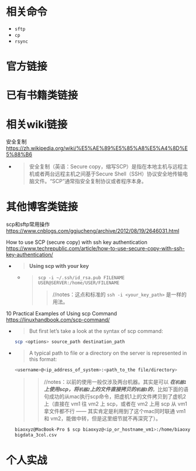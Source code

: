 
# 相关命令

- `sftp`
- `cp`
- `rsync`

# 官方链接

# 已有书籍类链接

# 相关wiki链接

安全复制 https://zh.wikipedia.org/wiki/%E5%AE%89%E5%85%A8%E5%A4%8D%E5%88%B6
- > 安全复制（英语：Secure copy，缩写SCP）是指在本地主机与远程主机或者两台远程主机之间基于Secure Shell（SSH）协议安全地传输电脑文件。“SCP”通常指安全复制协议或者程序本身。

# 其他博客类链接

scp和sftp常用操作 https://www.cnblogs.com/ggjucheng/archive/2012/08/19/2646031.html

How to use SCP (secure copy) with ssh key authentication https://www.techrepublic.com/article/how-to-use-secure-copy-with-ssh-key-authentication/
- > **Using scp with your key**
  * > `scp -i ~/.ssh/id_rsa.pub FILENAME USER@SERVER:/home/USER/FILENAME`
    >> //notes：这点和标准的 `ssh -i <your_key_path>` 是一样的用法。

10 Practical Examples of Using scp Command https://linuxhandbook.com/scp-command/
- > But first let’s take a look at the syntax of scp command:
  ```sh
  scp <options> source_path destination_path
  ```
- > A typical path to file or a directory on the server is represented in this format:
  ```sh
  <username>@<ip_address_of_system>:<path_to_the file/directory>
  ```
  >> //notes：以前的使用一般仅涉及两台机器。其实是可以 ***在`机器1`上使用scp，将`机器2`上的文件直接拷贝的`机器3`的***，比如下面的语句成功的从mac执行scp命令，把虚机1上的文件拷贝到了虚机2上（直接在 vm1 往 vm2 上 scp，或者在 vm2 上用 scp 从 vm1 拿文件都不行 —— 其实肯定是利用到了这个mac同时联通 vm1 和 vm2，能做中转，但是这里细节就不再深究了）。
  ```sh
  biaoxyz@MacBook-Pro $ scp biaoxyz@<ip_or_hostname_vm1>:/home/biaoxyz/tmpfiles/bigdata_3col.csv biaoxyz@<ip_or_hostname_vm2>:~/data/ 
  bigdata_3col.csv                                                            100% 2915MB   8.3MB/s   05:51
  ```

# 个人实战
